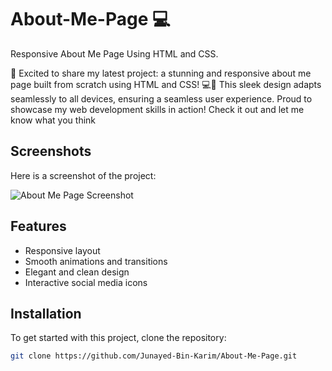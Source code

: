 # About-Me-Page 💻
Responsive About Me Page Using HTML and CSS.

🚀 Excited to share my latest project: a stunning and responsive about me page built from scratch using HTML and CSS! 💻🎨 This sleek design adapts seamlessly to all devices, ensuring a seamless user experience. Proud to showcase my web development skills in action! Check it out and let me know what you think

## Screenshots

Here is a screenshot of the project:

![About Me Page Screenshot](https://github.com/your-username/repository-name/raw/main/About-Me-Page-main/About-Me-Page-main/screenshot.png)

## Features
- Responsive layout
- Smooth animations and transitions
- Elegant and clean design
- Interactive social media icons

## Installation

To get started with this project, clone the repository:

```bash
git clone https://github.com/Junayed-Bin-Karim/About-Me-Page.git
